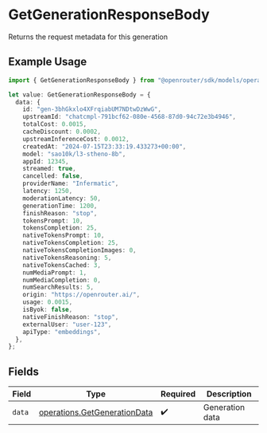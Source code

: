 # GetGenerationResponseBody

Returns the request metadata for this generation

## Example Usage

```typescript
import { GetGenerationResponseBody } from "@openrouter/sdk/models/operations";

let value: GetGenerationResponseBody = {
  data: {
    id: "gen-3bhGkxlo4XFrqiabUM7NDtwDzWwG",
    upstreamId: "chatcmpl-791bcf62-080e-4568-87d0-94c72e3b4946",
    totalCost: 0.0015,
    cacheDiscount: 0.0002,
    upstreamInferenceCost: 0.0012,
    createdAt: "2024-07-15T23:33:19.433273+00:00",
    model: "sao10k/l3-stheno-8b",
    appId: 12345,
    streamed: true,
    cancelled: false,
    providerName: "Infermatic",
    latency: 1250,
    moderationLatency: 50,
    generationTime: 1200,
    finishReason: "stop",
    tokensPrompt: 10,
    tokensCompletion: 25,
    nativeTokensPrompt: 10,
    nativeTokensCompletion: 25,
    nativeTokensCompletionImages: 0,
    nativeTokensReasoning: 5,
    nativeTokensCached: 3,
    numMediaPrompt: 1,
    numMediaCompletion: 0,
    numSearchResults: 5,
    origin: "https://openrouter.ai/",
    usage: 0.0015,
    isByok: false,
    nativeFinishReason: "stop",
    externalUser: "user-123",
    apiType: "embeddings",
  },
};
```

## Fields

| Field                                                                        | Type                                                                         | Required                                                                     | Description                                                                  |
| ---------------------------------------------------------------------------- | ---------------------------------------------------------------------------- | ---------------------------------------------------------------------------- | ---------------------------------------------------------------------------- |
| `data`                                                                       | [operations.GetGenerationData](../../models/operations/getgenerationdata.md) | :heavy_check_mark:                                                           | Generation data                                                              |